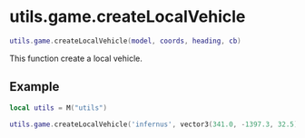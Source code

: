 # utils.game.createLocalVehicle

```lua
utils.game.createLocalVehicle(model, coords, heading, cb)
```
This function create a local vehicle.


## Example
```lua
local utils = M("utils")

utils.game.createLocalVehicle('infernus', vector3(341.0, -1397.3, 32.5), 0.0)
```